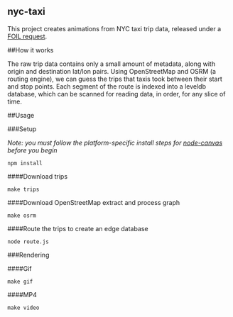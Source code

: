 nyc-taxi
---

This project creates animations from NYC taxi trip data, released under a [FOIL request](http://www.ag.ny.gov/bureau/foil).

##How it works

The raw trip data contains only a small amount of metadata, along with origin and destination lat/lon pairs. Using OpenStreetMap and OSRM (a routing engine), we can guess the trips that taxis took between their start and stop points. Each segment of the route is indexed into a leveldb database, which can be scanned for reading data, in order, for any slice of time.

##Usage

###Setup

*Note: you must follow the platform-specific install steps for [node-canvas](https://github.com/Automattic/node-canvas) before you begin*

```
npm install
```

####Download trips

```
make trips
```

####Download OpenStreetMap extract and process graph

```
make osrm
```

####Route the trips to create an edge database

```
node route.js
```

###Rendering

####Gif

```
make gif
```

####MP4

```
make video
```
